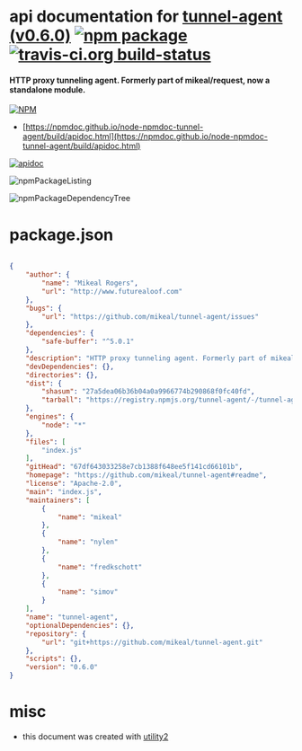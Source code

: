 # api documentation for  [tunnel-agent (v0.6.0)](https://github.com/mikeal/tunnel-agent#readme)  [![npm package](https://img.shields.io/npm/v/npmdoc-tunnel-agent.svg?style=flat-square)](https://www.npmjs.org/package/npmdoc-tunnel-agent) [![travis-ci.org build-status](https://api.travis-ci.org/npmdoc/node-npmdoc-tunnel-agent.svg)](https://travis-ci.org/npmdoc/node-npmdoc-tunnel-agent)
#### HTTP proxy tunneling agent. Formerly part of mikeal/request, now a standalone module.

[![NPM](https://nodei.co/npm/tunnel-agent.png?downloads=true&downloadRank=true&stars=true)](https://www.npmjs.com/package/tunnel-agent)

- [https://npmdoc.github.io/node-npmdoc-tunnel-agent/build/apidoc.html](https://npmdoc.github.io/node-npmdoc-tunnel-agent/build/apidoc.html)

[![apidoc](https://npmdoc.github.io/node-npmdoc-tunnel-agent/build/screenCapture.buildCi.browser.%252Ftmp%252Fbuild%252Fapidoc.html.png)](https://npmdoc.github.io/node-npmdoc-tunnel-agent/build/apidoc.html)

![npmPackageListing](https://npmdoc.github.io/node-npmdoc-tunnel-agent/build/screenCapture.npmPackageListing.svg)

![npmPackageDependencyTree](https://npmdoc.github.io/node-npmdoc-tunnel-agent/build/screenCapture.npmPackageDependencyTree.svg)



# package.json

```json

{
    "author": {
        "name": "Mikeal Rogers",
        "url": "http://www.futurealoof.com"
    },
    "bugs": {
        "url": "https://github.com/mikeal/tunnel-agent/issues"
    },
    "dependencies": {
        "safe-buffer": "^5.0.1"
    },
    "description": "HTTP proxy tunneling agent. Formerly part of mikeal/request, now a standalone module.",
    "devDependencies": {},
    "directories": {},
    "dist": {
        "shasum": "27a5dea06b36b04a0a9966774b290868f0fc40fd",
        "tarball": "https://registry.npmjs.org/tunnel-agent/-/tunnel-agent-0.6.0.tgz"
    },
    "engines": {
        "node": "*"
    },
    "files": [
        "index.js"
    ],
    "gitHead": "67df643033258e7cb1388f648ee5f141cd66101b",
    "homepage": "https://github.com/mikeal/tunnel-agent#readme",
    "license": "Apache-2.0",
    "main": "index.js",
    "maintainers": [
        {
            "name": "mikeal"
        },
        {
            "name": "nylen"
        },
        {
            "name": "fredkschott"
        },
        {
            "name": "simov"
        }
    ],
    "name": "tunnel-agent",
    "optionalDependencies": {},
    "repository": {
        "url": "git+https://github.com/mikeal/tunnel-agent.git"
    },
    "scripts": {},
    "version": "0.6.0"
}
```



# misc
- this document was created with [utility2](https://github.com/kaizhu256/node-utility2)
